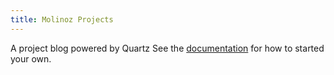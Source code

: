 ```yaml
---
title: Molinoz Projects
---
```


A project blog powered by Quartz
See the [documentation](https://quartz.jzhao.xyz) for how to started your own.

